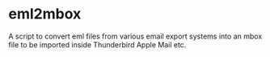 # eml2mbox
A script to convert eml files from various email export systems into an mbox file to be imported inside Thunderbird Apple Mail etc.
